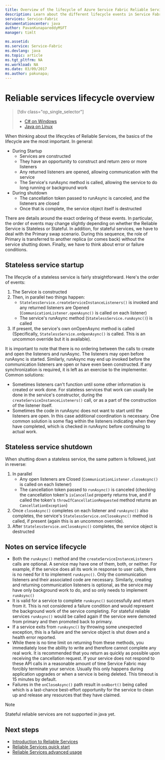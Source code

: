 ```yaml
---
title: Overview of the lifecycle of Azure Service Fabric Reliable Services | Microsoft Docs
description: Learn about the different lifecycle events in Service Fabric reliable services
services: Service-Fabric
documentationcenter: java
author: PavanKunapareddyMSFT
manager: timlt

ms.assetid:
ms.service: Service-Fabric
ms.devlang: java
ms.topic: article
ms.tgt_pltfrm: NA
ms.workload: NA
ms.date: 03/09/2017
ms.author: pakunapa;
---
```


# Reliable services lifecycle overview
> [!div class="op_single_selector"]
> * [C# on Windows](service-fabric-reliable-services-lifecycle.md)
> * [Java on Linux](service-fabric-reliable-services-lifecycle-java.md)
>
>

When thinking about the lifecycles of Reliable Services, the basics of the lifecycle are the most important. In general:

* During Startup
  * Services are constructed
  * They have an opportunity to construct and return zero or more listeners
  * Any returned listeners are opened, allowing communication with the service
  * The Service's runAsync method is called, allowing the service to do long running or background work
* During shutdown
  * The cancellation token passed to runAsync is canceled, and the listeners are closed
  * Once that is complete, the service object itself is destructed

There are details around the exact ordering of these events. In particular, the order of events may change slightly depending on whether the Reliable Service is Stateless or Stateful. In addition, for stateful services, we have to deal with the Primary swap scenario. During this sequence, the role of Primary is transferred to another replica (or comes back) without the service shutting down. Finally, we have to think about error or failure conditions.

## Stateless service startup
The lifecycle of a stateless service is fairly straightforward. Here's the order of events:

1. The Service is constructed
2. Then, in parallel two things happen:
    - `StatelessService.createServiceInstanceListeners()` is invoked and any returned listeners are Opened (`CommunicationListener.openAsync()` is called on each listener)
    - The service's runAsync method (`StatelessService.runAsync()`) is called
3. If present, the service's own onOpenAsync method is called (Specifically, `StatelessService.onOpenAsync()` is called. This is an uncommon override but it is available).

It is important to note that there is no ordering between the calls to create and open the listeners and runAsync. The listeners may open before runAsync is started. Similarly, runAsync may end up invoked before the communication listeners are open or have even been constructed. If any synchronization is required, it is left as an exercise to the implementer. Common solutions:

* Sometimes listeners can't function until some other information is created or work done. For stateless services that work can usually be done in the service's constructor, during the `createServiceInstanceListeners()` call, or as a part of the construction of the listener itself.
* Sometimes the code in runAsync does not want to start until the listeners are open. In this case additional coordination is necessary. One common solution is some flag within the listeners indicating when they have completed, which is checked in runAsync before continuing to actual work.

## Stateless service shutdown
When shutting down a stateless service, the same pattern is followed, just in reverse:

1. In parallel
    - Any open listeners are Closed (`CommunicationListener.closeAsync()` is called on each listener)
    - The cancellation token passed to `runAsync()` is canceled (checking the cancellation token's `isCancelled` property returns true, and if called the token's `throwIfCancellationRequested` method returns an `CancellationException`)
2. Once `closeAsync()` completes on each listener and `runAsync()` also completes, the service's `StatelessService.onCloseAsync()` method is called, if present (again this is an uncommon override).
3. After `StatelessService.onCloseAsync()` completes, the service object is destructed

## Notes on service lifecycle
* Both the `runAsync()` method and the `createServiceInstanceListeners` calls are optional. A service may have one of them, both, or neither. For example, if the service does all its work in response to user calls, there is no need for it to implement `runAsync()`. Only the communication listeners and their associated code are necessary. Similarly, creating and returning communication listeners is optional, as the service may have only background work to do, and so only needs to implement `runAsync()`
* It is valid for a service to complete `runAsync()` successfully and return from it. This is not considered a failure condition and would represent the background work of the service completing. For stateful reliable services `runAsync()` would be called again if the service were demoted from primary and then promoted back to primary.
* If a service exits from `runAsync()` by throwing some unexpected exception, this is a failure and the service object is shut down and a health error reported.
* While there is no time limit on returning from these methods, you immediately lose the ability to write and therefore cannot complete any real work. It is recommended that you return as quickly as possible upon receiving the cancellation request. If your service does not respond to these API calls in a reasonable amount of time Service Fabric may forcibly terminate your service. Usually this only happens during application upgrades or when a service is being deleted. This timeout is 15 minutes by default.
* Failures in the `onCloseAsync()` path result in `onAbort()` being called which is a last-chance best-effort opportunity for the service to clean up and release any resources that they have claimed.

> [!NOTE]
> Stateful reliable services are not supported in java yet.
>
>

## Next steps
* [Introduction to Reliable Services](service-fabric-reliable-services-introduction.md)
* [Reliable Services quick start](service-fabric-reliable-services-quick-start.md)
* [Reliable Services advanced usage](service-fabric-reliable-services-advanced-usage.md)
